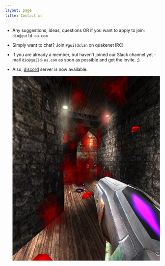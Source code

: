 ```yaml
---
layout: page
title: Contact us
---
```


 - Any suggestions, ideas, questions OR if you want to apply to join:<br>
   `dio@guild-oa.com`
 - Simply want to chat?
   Join `#guildclan` on quakenet IRC!
 - If you are already a member, but haven't joined our Slack channel yet -
   mail `dio@guild-oa.com` as soon as possible and get the invite. ;)
 - Also, [discord][discord] server is now available.


   <img src ="/OA-blood.jpg" width = "600px" height="600px"/>

[discord]: https://discord.gg/qpDm6a6
